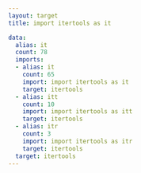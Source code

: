 ```yaml
---
layout: target
title: import itertools as it

data:
  alias: it
  count: 78
  imports:
  - alias: it
    count: 65
    import: import itertools as it
    target: itertools
  - alias: itt
    count: 10
    import: import itertools as itt
    target: itertools
  - alias: itr
    count: 3
    import: import itertools as itr
    target: itertools
  target: itertools
---
```

